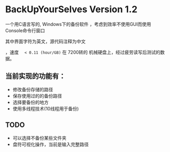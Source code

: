 # BackUpYourSelves Version 1.2
一个用C语言写的, Windows下的备份软件
，考虑到效率不使用GUI而使用 Console命令行窗口

其中界面字符为英文，源代码注释为中文

，速度 `  < 0.11 (hour/GB)` 在 7200转的 机械硬盘上，经过疲劳读写后测试的数据。
## 当前实现的功能有：

- 修改备份存储的路径
- 保存使用过的的备份路径
- 选择要备份的地方
- 使用多线程技术(10线程用于备份)


## TODO

- 可以选择不备份某些文件夹
- 盘符可视化操作，当前是输入完整路径

